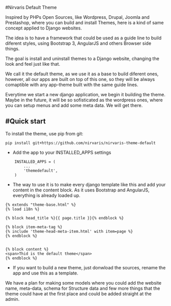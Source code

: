 
#Nirvaris Default Theme

Inspired by PHPs Open Sources, like Wordpress, Drupal, Joomla and Prestashop, where you can build and install Themes, here is a kind of same concept applied to Django websites.

The idea is to have a framework that could be used as a guide line to build diferent styles, using Bootstrap 3, AngularJS and others Browser side things.

The goal is install and uninstall themes to a Django website, changing the look and feel just like that.

We call it the default theme, as we use it as a base to build diferent ones, however, all our apps are built on top of this one, so they will be always comaptible with any app-theme built with the same guide lines.

Everytime we start a new django application, we begin it building the theme. Maybe in the future, it will be so sofisticated as the wordpress ones, where you can setup menus and add some meta data. We will get there. 

#Quick start
-

To install the theme, use pip from git:

```
pip install git+https://github.com/nirvaris/nirvaris-theme-default
```
- Add the app to your INSTALLED_APPS settings

```
    INSTALLED_APPS = (
        ...
        'themedefault',
    )
```
- The way to use it is to make every django template like this and add your content in the content block. As it uses Bootstrap and AngularJS, everything is already loaded up. 

```
{% extends "theme-base.html" %}
{% load i18n %}

{% block head_title %}{{ page.title }}{% endblock %}

{% block item-meta-tag %}
{% include 'theme-head-meta-item.html' with item=page %}
{% endblock %}


{% block content %}
<span>Thid is the default theme</span>
{% endblock %}
```

- If you want to build a new theme, just donwload the sources, rename the app and use this as a template.

We have a plan for making some models where you could add the website name, meta-data, schema for Structure data and few more things that the theme could have at the first place and could be added straight at the admin.